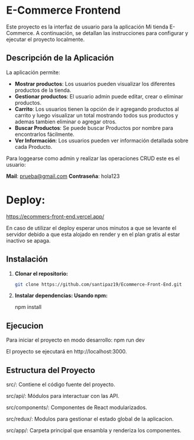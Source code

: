 # E-Commerce Frontend

Este proyecto es la interfaz de usuario para la aplicación Mi tienda E-Commerce. A continuación, se detallan las instrucciones para configurar y ejecutar el proyecto localmente.

## Descripción de la Aplicación

La aplicación permite:

- **Mostrar productos**: Los usuarios pueden visualizar los diferentes productos de la tienda.
- **Gestionar productos**: El usuario admin puede editar, crear o eliminar productos.
- **Carrito**: Los usuarios tienen la opción de ir agregando productos al carrito y luego visualizar un total mostrando todos sus productos y ademas tambien eliminar o agregar otros.
- **Buscar Productos**: Se puede buscar Productos por nombre para encontrarlos fácilmente.
- **Ver Información**: Los usuarios pueden ver información detallada sobre cada Producto.

Para loggearse como admin y realizar las operaciones CRUD este es el usuario:

**Mail**:
prueba@gmail.com
**Contraseña**:
hola123

# Deploy:
https://ecommers-front-end.vercel.app/

En caso de utilizar el deploy esperar unos minutos a que se levante el servidor debido a que esta alojado en render y en el plan gratis al estar inactivo se apaga.

## Instalación

1. **Clonar el repositorio:**

   ```bash
   git clone https://github.com/santipaz19/Ecommerce-Front-End.git
2. **Instalar dependencias: Usando npm:**

   npm install

## Ejecucion

Para iniciar el proyecto en modo desarrollo:
npm run dev

El proyecto se ejecutará en http://localhost:3000.

## Estructura del Proyecto
src/: Contiene el código fuente del proyecto.

src/api/: Módulos para interactuar con las API.

src/components/: Componentes de React modularizados.

src/redux/:  Modulos para gestionar el estado global de la aplicacion.

src/app/:  Carpeta principal que ensambla y renderiza los componentes.
